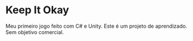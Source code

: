 # Keep It Okay

Meu primeiro jogo feito com C# e Unity.
Este é um projeto de aprendizado. Sem objetivo comercial.
